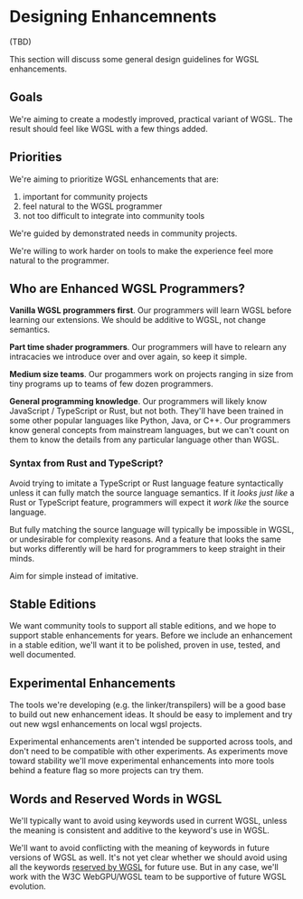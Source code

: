 # Designing Enhancemnents

(TBD)

This section will discuss some general design guidelines for WGSL enhancements.

## Goals

We're aiming to create a modestly improved, practical variant of WGSL.
The result should feel like WGSL with a few things added.

## Priorities

We're aiming to prioritize WGSL enhancements that are:

1) important for community projects
2) feel natural to the WGSL programmer
3) not too difficult to integrate into community tools

We're guided by demonstrated needs in community projects.

We're willing to work harder on tools to make the experience feel more natural
to the programmer.

## Who are Enhanced WGSL Programmers?

**Vanilla WGSL programmers first**.
Our programmers will learn WGSL before learning our extensions.
We should be additive to WGSL, not change semantics.

**Part time shader programmers**. Our programmers will have to relearn any intracacies we introduce over and over again, so keep it simple.

**Medium size teams**. Our progammers work on projects ranging in size from tiny programs
up to teams of few dozen programmers.

**General programming knowledge**. Our programmers will likely know JavaScript / TypeScript or Rust,
but not both. They'll have been trained in some
other popular languages like Python, Java, or C++.
Our programmers know general concepts from mainstream languages,
but we can't count on them to know the details from any particular language
other than WGSL.

### Syntax from Rust and TypeScript?

Avoid trying to imitate a TypeScript or Rust language feature syntactically
unless it can fully match the source language semantics.
If it _looks just like_ a Rust or TypeScript feature, programmers will expect it
_work like_ the source language.

But fully matching the source language will typically be impossible
in WGSL, or undesirable for complexity reasons.
And a feature that looks the same but works differently will be hard
for programmers to keep straight in their minds.

Aim for simple instead of imitative.

## Stable Editions

We want community tools to support all stable editions, and we hope to support
stable enhancements for years.
Before we include an enhancement in a stable edition,
we'll want it to be
polished, proven in use, tested, and well documented.

## Experimental Enhancements

The tools we're developing (e.g. the linker/transpilers)
will be a good base to build out new enhancement ideas.
It should be easy to implement and try out new wgsl enhancements on
local wgsl projects.

Experimental enhancements aren't intended be supported across tools,
and don't need to be compatible with other experiments.
As experiments move toward stability
we'll move experimental enhancements into more tools behind a feature flag
so more projects can try them.

## Words and Reserved Words in WGSL

We'll typically want to avoid using keywords used in current WGSL, unless
the meaning is consistent and additive to the keyword's use in WGSL.

We'll want to avoid conflicting with the meaning of keywords in future
versions of WGSL as well.
It's not yet clear whether we should avoid using all the keywords 
[reserved by WGSL](https://www.w3.org/TR/WGSL/#reserved-words)
for future use.
But in any case, we'll work with the W3C WebGPU/WGSL team
to be supportive of future WGSL evolution.
